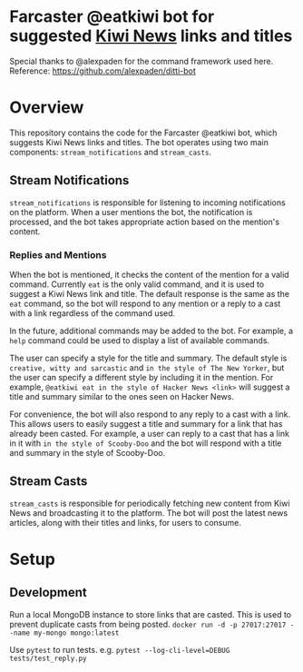 # Farcaster @eatkiwi bot for suggested [Kiwi News](https://news.kiwistand.com) links and titles

Special thanks to @alexpaden for the command framework used here.
Reference: https://github.com/alexpaden/ditti-bot

# Overview

This repository contains the code for the Farcaster @eatkiwi bot, which suggests Kiwi News links and titles. The bot operates using two main components: `stream_notifications` and `stream_casts`.

## Stream Notifications

`stream_notifications` is responsible for listening to incoming notifications on the platform. When a user mentions the bot, the notification is processed, and the bot takes appropriate action based on the mention's content.

### Replies and Mentions

When the bot is mentioned, it checks the content of the mention for a valid command. Currently `eat` is the only valid command, and it is used to suggest a Kiwi News link and title. The default response is the same as the `eat` command, so the bot will respond to any mention or a reply to a cast with a link regardless of the command used.

In the future, additional commands may be added to the bot. For example, a `help` command could be used to display a list of available commands.

The user can specify a style for the title and summary. The default style is `creative, witty and sarcastic` and `in the style of The New Yorker`, but the user can specify a different style by including it in the mention. For example, `@eatkiwi eat in the style of Hacker News <link>` will suggest a title and summary similar to the ones seen on Hacker News.

For convenience, the bot will also respond to any reply to a cast with a link. This allows users to easily suggest a title and summary for a link that has already been casted. For example, a user can reply to a cast that has a link in it with `in the style of Scooby-Doo` and the bot will respond with a title and summary in the style of Scooby-Doo.

## Stream Casts

`stream_casts` is responsible for periodically fetching new content from Kiwi News and broadcasting it to the platform. The bot will post the latest news articles, along with their titles and links, for users to consume.

# Setup

## Development

Run a local MongoDB instance to store links that are casted. This is used to prevent duplicate casts from being posted.
`docker run -d -p 27017:27017 --name my-mongo mongo:latest`

Use `pytest` to run tests. e.g. `pytest --log-cli-level=DEBUG tests/test_reply.py`
